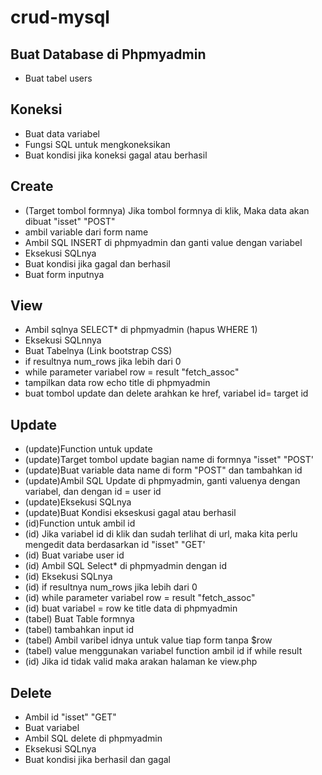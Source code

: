 # crud-mysql

## Buat Database di Phpmyadmin

- Buat tabel users

## Koneksi

- Buat data variabel
- Fungsi SQL untuk mengkoneksikan
- Buat kondisi jika koneksi gagal atau berhasil

## Create

- (Target tombol formnya) Jika tombol formnya di klik, Maka data akan dibuat "isset" "POST"
- ambil variable dari form name
- Ambil SQL INSERT di phpmyadmin dan ganti value dengan variabel
- Eksekusi SQLnya
- Buat kondisi jika gagal dan berhasil
- Buat form inputnya

## View

- Ambil sqlnya SELECT\* di phpmyadmin (hapus WHERE 1)
- Eksekusi SQLnnya
- Buat Tabelnya (Link bootstrap CSS)
- if resultnya num_rows jika lebih dari 0
- while parameter variabel row = result "fetch_assoc"
- tampilkan data row echo title di phpmyadmin
- buat tombol update dan delete arahkan ke href, variabel id= target id

## Update

- (update)Function untuk update
- (update)Target tombol update bagian name di formnya "isset" "POST'
- (update)Buat variable data name di form "POST" dan tambahkan id
- (update)Ambil SQL Update di phpmyadmin, ganti valuenya dengan variabel, dan dengan id = user id
- (update)Eksekusi SQLnya
- (update)Buat Kondisi ekseskusi gagal atau berhasil
- (id)Function untuk ambil id
- (id) Jika variabel id di klik dan sudah terlihat di url, maka kita perlu mengedit data berdasarkan id "isset" "GET'
- (id) Buat variabe user id
- (id) Ambil SQL Select\* di phpmyadmin dengan id
- (id) Eksekusi SQLnya
- (id) if resultnya num_rows jika lebih dari 0
- (id) while parameter variabel row = result "fetch_assoc"
- (id) buat variabel = row ke title data di phpmyadmin
- (tabel) Buat Table formnya
- (tabel) tambahkan input id
- (tabel) Ambil varibel idnya untuk value tiap form tanpa $row
- (tabel) value menggunakan variabel function ambil id if while result
- (id) Jika id tidak valid maka arakan halaman ke view.php

## Delete

- Ambil id "isset" "GET"
- Buat variabel
- Ambil SQL delete di phpmyadmin
- Eksekusi SQLnya
- Buat kondisi jika berhasil dan gagal
